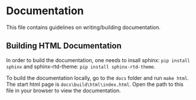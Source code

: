 # Documentation

This file contains guidelines on writing/building documentation.

## Building HTML Documentation

In order to build the documentation, one needs to insall sphinx:
`pip install sphinx`
and sphinx-rtd-theme:
`pip install sphinx-rtd-theme`.

To build the documentation locally, go to the `docs` folder and run `make html`.
The start html page is `docs\build\html\index.html`.
Open the path to this file in your browser to view the documentation.
